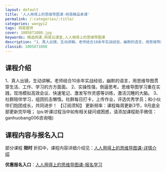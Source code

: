 ```yaml
---
layout: default
title: '人人用得上的思维导图课-网易精品单课'
permalink: /:categories/:title/
categories: wangyi2
tags: 网易提供
cover: 1005871080.jpg
keywords: 精选网课,网易云课堂,人人用得上的思维导图课
description: "1、真人出镜，生动讲解。老师结合10余年实战经验，幽默的语言，用思维导图贯穿生活、工作、学习的方方面面。2、实操性强，倒逼思考。思维导图学习重在实践，现场模拟高效会议、快速笔记、激发写作灵感"
classid: 1005871080
---
```


## 课程介绍

1、真人出镜，生动讲解。老师结合10余年实战经验，幽默的语言，用思维导图贯穿生活、工作、学习的方方面面。
2、实操性强，倒逼思考。思维导图学习重在实践，现场模拟高效会议、快速笔记、激发写作灵感等训练，激活沉睡的大脑。
3、社群陪伴学习，组团抗击懒惰。社群每日打卡，上传作业，评选优秀学员；和小伙伴们抱团成长，共同进步！
【订阅须知】
更新频率：课程每周更新3节，9月底全部更新完毕哦；
(ps:听课过程当中如有相关疑问或困惑，请添加课程助手微信：ganhuobang006咨询哦)

## 课程内容与报名入口

部分课程 **限时** 折扣中，课程内容详细介绍见：[人人用得上的思维导图课-详情介绍](https://study.163.com/course/introduction/1005871080.htm?share=1&shareId=1025206652&utm_campaign=share&utm_medium=iphoneShare&utm_source=&utm_u=1025206652)

**优惠报名入口**：[人人用得上的思维导图课-报名学习](https://study.163.com/course/introduction/1005871080.htm?share=1&shareId=1025206652&utm_campaign=share&utm_medium=iphoneShare&utm_source=&utm_u=1025206652)

